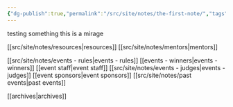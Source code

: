 ```yaml
---
{"dg-publish":true,"permalink":"/src/site/notes/the-first-note/","tags":["gardenEntry"]}
---
```


testing something 
this is a mirage

[[src/site/notes/resources\|resources]]
[[src/site/notes/mentors\|mentors]]

[[src/site/notes/events - rules\|events - rules]]
[[events - winners\|events - winners]]
[[event staff\|event staff]]
[[src/site/notes/events - judges\|events - judges]]
[[event sponsors\|event sponsors]]
[[src/site/notes/past events\|past events]]


[[archives\|archives]]